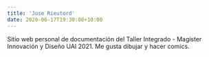 ```yaml
---
title: 'Jose Rieutord'
date: 2020-06-17T19:30:08+10:00
---
```


<!-- Descripción inicial -->
Sitio web personal de documentación del Taller Integrado - Magíster Innovación y Diseño UAI 2021. Me gusta dibujar y hacer comics. 
